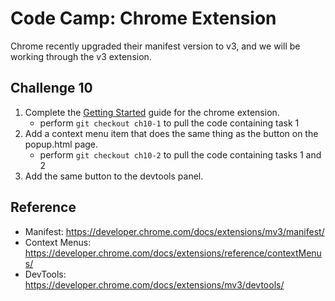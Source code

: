 # Code Camp: Chrome Extension

Chrome recently upgraded their manifest version to v3, and we will be working through the v3 extension.

## Challenge 10

1. Complete the [Getting Started](https://developer.chrome.com/docs/extensions/mv3/getstarted/) guide for the chrome extension.
   - perform `git checkout ch10-1` to pull the code containing task 1
2. Add a context menu item that does the same thing as the button on the popup.html page.
    - perform `git checkout ch10-2` to pull the code containing tasks 1 and 2
3. Add the same button to the devtools panel.

## Reference

- Manifest: https://developer.chrome.com/docs/extensions/mv3/manifest/
- Context Menus: https://developer.chrome.com/docs/extensions/reference/contextMenus/
- DevTools: https://developer.chrome.com/docs/extensions/mv3/devtools/